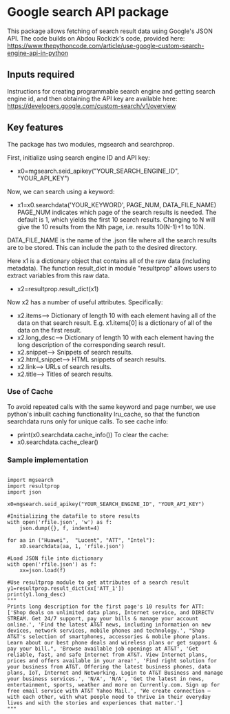 # Google search API package

This package allows fetching of search result data using Google's JSON API. The code builds on Abdou Rockizk's code, provided here:
https://www.thepythoncode.com/article/use-google-custom-search-engine-api-in-python


## Inputs required

Instructions for creating programmable search engine and getting search engine id, and then obtaining the API key are available here:
https://developers.google.com/custom-search/v1/overview

## Key features

The package has two modules, mgsearch and searchprop.

First, initialize using search engine ID and API key:  
* x0=mgsearch.seid_apikey("YOUR_SEARCH_ENGINE_ID", "YOUR_API_KEY")

Now, we can search using a keyword:
* x1=x0.searchdata('YOUR_KEYWORD', PAGE_NUM, DATA_FILE_NAME)  
PAGE_NUM indicates which page of the search results is needed. The default is 1, which yields the first 10 search results. Changing to N will give the 10 results from the Nth page, i.e. results 10(N-1)+1 to 10N. 

DATA_FILE_NAME is the name of the .json file where all the search results are to be stored. This can include the path to the desired directory.

Here x1 is a dictionary object that contains all of the raw data (including metadata). The function result_dict in module "resultprop" allows users to extract variables from this raw data.
* x2=resultprop.result_dict(x1)

Now x2 has a number of useful attributes. Specifically:
* x2.items--> Dictionary of length 10 with each element having all of the data on that search result. E.g. x1.items[0] is a dictionary of all of the data on the first result.
* x2.long_desc--> Dictionary of length 10 with each element having the long description of the corresponding search result.
* x2.snippet--> Snippets of search results.
* x2.html_snippet--> HTML snippets of search results.
* x2.link--> URLs of search results.
* x2.title--> Titles of search results.

### Use of Cache

To avoid repeated calls with the same keyword and page number, we use python's inbuilt caching functionality lru_cache, so that the function searchdata runs only for unique calls. To see cache info:  
* print(x0.searchdata.cache_info()) 
To clear the cache:  
* x0.searchdata.cache_clear()

### Sample implementation
<pre><code>
import mgsearch  
import resultprop  
import json  

x0=mgsearch.seid_apikey("YOUR_SEARCH_ENGINE_ID", "YOUR_API_KEY")  

#Initializing the datafile to store results  
with open('rfile.json', 'w') as f:  
    json.dump({}, f, indent=4)  

for aa in ("Huawei",  "Lucent", "ATT", "Intel"):  
    x0.searchdata(aa, 1, 'rfile.json')  
     
#Load JSON file into dictionary  
with open('rfile.json') as f:  
    xx=json.load(f)  

#Use resultprop module to get attributes of a search result  
y1=resultprop.result_dict(xx['ATT_1'])  
print(y1.long_desc)  
"""  
Prints long description for the first page's 10 results for ATT:  
['Shop deals on unlimited data plans, Internet service, and DIRECTV STREAM. Get 24/7 support, pay your bills & manage your account online.', 'Find the latest AT&T news, including information on new devices, network services, mobile phones and technology.', "Shop AT&T's selection of smartphones, accessories & mobile phone plans. Learn about our best phone deals and wireless plans or get support & pay your bill.", 'Browse available job openings at AT&T', 'Get reliable, fast, and safe Internet from AT&T. View Internet plans, prices and offers available in your area!', 'Find right solution for your business from AT&T. Offering the latest business phones, data plans, IoT, Internet and Networking. Login to AT&T Business and manage your business services.', 'N/A', 'N/A', 'Get the latest in news, entertainment, sports, weather and more on Currently.com. Sign up for free email service with AT&T Yahoo Mail.', 'We create connection – with each other, with what people need to thrive in their everyday lives and with the stories and experiences that matter.']  
"""
</code></pre>
